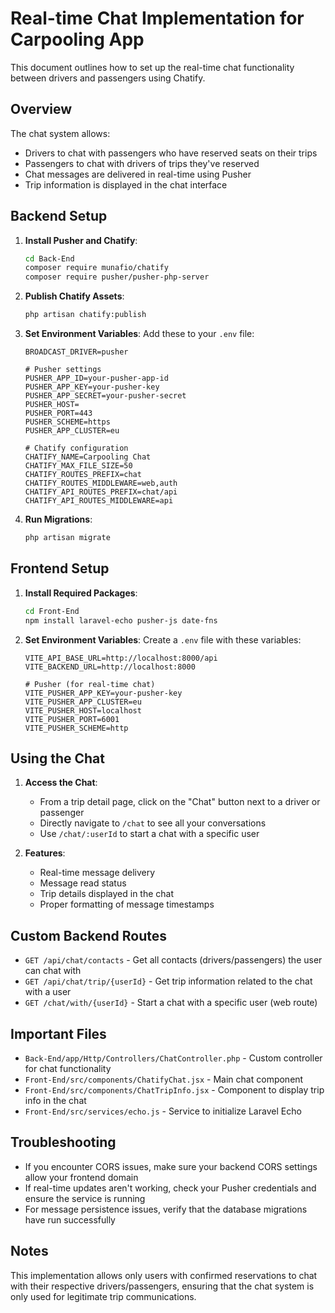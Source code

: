# Real-time Chat Implementation for Carpooling App

This document outlines how to set up the real-time chat functionality between drivers and passengers using Chatify.

## Overview

The chat system allows:
- Drivers to chat with passengers who have reserved seats on their trips
- Passengers to chat with drivers of trips they've reserved
- Chat messages are delivered in real-time using Pusher
- Trip information is displayed in the chat interface

## Backend Setup

1. **Install Pusher and Chatify**:
   ```bash
   cd Back-End
   composer require munafio/chatify
   composer require pusher/pusher-php-server
   ```

2. **Publish Chatify Assets**:
   ```bash
   php artisan chatify:publish
   ```

3. **Set Environment Variables**:
   Add these to your `.env` file:
   ```
   BROADCAST_DRIVER=pusher
   
   # Pusher settings
   PUSHER_APP_ID=your-pusher-app-id
   PUSHER_APP_KEY=your-pusher-key
   PUSHER_APP_SECRET=your-pusher-secret
   PUSHER_HOST=
   PUSHER_PORT=443
   PUSHER_SCHEME=https
   PUSHER_APP_CLUSTER=eu
   
   # Chatify configuration
   CHATIFY_NAME=Carpooling Chat
   CHATIFY_MAX_FILE_SIZE=50
   CHATIFY_ROUTES_PREFIX=chat
   CHATIFY_ROUTES_MIDDLEWARE=web,auth
   CHATIFY_API_ROUTES_PREFIX=chat/api
   CHATIFY_API_ROUTES_MIDDLEWARE=api
   ```

4. **Run Migrations**:
   ```bash
   php artisan migrate
   ```

## Frontend Setup

1. **Install Required Packages**:
   ```bash
   cd Front-End
   npm install laravel-echo pusher-js date-fns
   ```

2. **Set Environment Variables**:
   Create a `.env` file with these variables:
   ```
   VITE_API_BASE_URL=http://localhost:8000/api
   VITE_BACKEND_URL=http://localhost:8000
   
   # Pusher (for real-time chat)
   VITE_PUSHER_APP_KEY=your-pusher-key
   VITE_PUSHER_APP_CLUSTER=eu
   VITE_PUSHER_HOST=localhost
   VITE_PUSHER_PORT=6001
   VITE_PUSHER_SCHEME=http
   ```

## Using the Chat

1. **Access the Chat**:
   - From a trip detail page, click on the "Chat" button next to a driver or passenger
   - Directly navigate to `/chat` to see all your conversations
   - Use `/chat/:userId` to start a chat with a specific user

2. **Features**:
   - Real-time message delivery
   - Message read status
   - Trip details displayed in the chat
   - Proper formatting of message timestamps

## Custom Backend Routes

- `GET /api/chat/contacts` - Get all contacts (drivers/passengers) the user can chat with
- `GET /api/chat/trip/{userId}` - Get trip information related to the chat with a user
- `GET /chat/with/{userId}` - Start a chat with a specific user (web route)

## Important Files

- `Back-End/app/Http/Controllers/ChatController.php` - Custom controller for chat functionality
- `Front-End/src/components/ChatifyChat.jsx` - Main chat component
- `Front-End/src/components/ChatTripInfo.jsx` - Component to display trip info in the chat
- `Front-End/src/services/echo.js` - Service to initialize Laravel Echo

## Troubleshooting

- If you encounter CORS issues, make sure your backend CORS settings allow your frontend domain
- If real-time updates aren't working, check your Pusher credentials and ensure the service is running
- For message persistence issues, verify that the database migrations have run successfully

## Notes

This implementation allows only users with confirmed reservations to chat with their respective drivers/passengers, ensuring that the chat system is only used for legitimate trip communications. 
